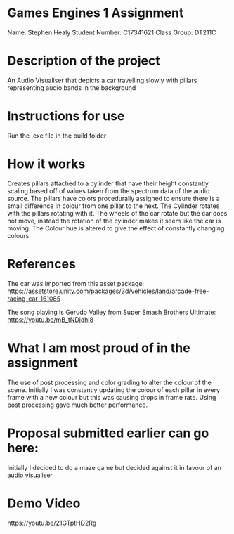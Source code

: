 # Games Engines 1 Assignment

Name: Stephen Healy
Student Number: C17341621 
Class Group: DT211C

# Description of the project
An Audio Visualiser that depicts a car travelling slowly with pillars representing audio bands in the background

# Instructions for use
Run the .exe file in the build folder

# How it works
Creates pillars attached to a  cylinder that have their height constantly scaling based off of values taken from the spectrum data of the audio source. 
The pillars have colors procedurally assigned to ensure there is a small difference in colour from one pillar to the next.
The Cylinder rotates with the pillars rotating with it.
The wheels of the car rotate but the car does not move, instead the rotation of the cylinder makes it seem like the car is moving.
The Colour hue is altered to give the effect of constantly changing colours.

# References
The car was imported from this asset package:
https://assetstore.unity.com/packages/3d/vehicles/land/arcade-free-racing-car-161085

The song playing is Gerudo Valley from Super Smash Brothers Ultimate:
https://youtu.be/mB_tNDjdhl8


# What I am most proud of in the assignment
The use of post processing and color grading to alter the colour of the scene. 
Initially I was constantly updating the colour of each pillar in every frame with a new colour but this was causing drops in frame rate.
Using post processing gave much better performance.


# Proposal submitted earlier can go here:
Initially I decided to do a maze game but decided against it in favour of an audio visualiser.

# Demo Video
https://youtu.be/21GTptHD2Rg

